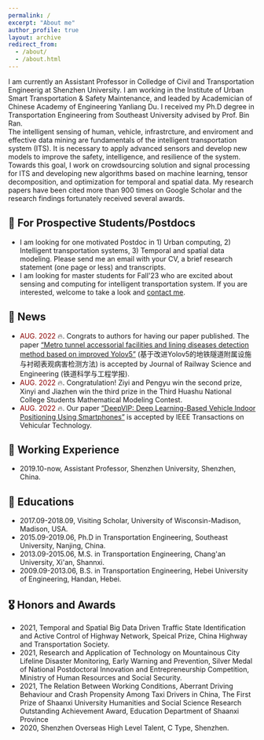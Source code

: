 ```yaml
---
permalink: /
excerpt: "About me"
author_profile: true
layout: archive
redirect_from: 
  - /about/
  - /about.html
---
```


I am currently an Assistant Professor in Colledge of Civil and Transportation Engineerig at Shenzhen University. I am working in the Institute of Urban Smart Transportation & Safety Maintenance, and leaded by Academician of Chinese Academy of Engineering Yanliang Du. I received my Ph.D degree in Transportation Engineering from Southeast University advised by Prof. Bin Ran.  
The intelligent sensing of human, vehicle, infrastrcture, and enviroment and effective data mining are fundamentals of the intelligent transportation system (ITS). It is necessary to apply advanced sensors and develop new models to improve the safety, intelligence, and resilience of the system. Towards this goal, I work on crowdsourcing solution and signal processing for ITS and developing new algorithms based on machine learning, tensor decomposition, and optimization for temporal and spatial data. My research papers have been cited more than 900 times on Google Scholar and the research findings fortunately received several awards. 

## 👦 For Prospective Students/Postdocs
* I am looking for one motivated Postdoc in 1) Urban computing, 2) Intelligent transportation systems, 3) Temporal and spatial data modeling. Please send me an email with your CV, a brief research statement (one page or less) and transcripts.
* I am looking for master students for Fall'23 who are excited about sensing and computing for intelligent transportation system. If you are interested, welcome to take a look and <a href = "mailto: lilinchao@szu.edu.cn">contact me</a>.


## 📰 News 
* <span style="color:darkred"> AUG. 2022 </span> 🔥. Congrats to authors for having our paper published. The paper <a href = "https://kns.cnki.net/KXReader/Detail?invoice=kpHF2D4SG2X9txMmPdDirfCXd6acsdTqgYCrm53j%2F2oCeSr4WfyWqTazTg3LGbZhAvbRD0O9xgeWAa8AYAqETJJzVPo8U2y47HWTut8t21xxqYCcDTluCplsxHUtpQwQRkwy4qsiIDDz3kJ14KFtURdBUUHIstoRPuKLgwFmiwI%3D&DBCODE=CAPJ&FileName=CSTD20220815003&TABLEName=capjlast&nonce=6F489129230E4D55BA950FFDE5C45F13&uid=&TIMESTAMP=1661606249923">“Metro tunnel accessorial facilities and lining diseases detection method based on improved Yolov5”</a> (基于改进Yolov5的地铁隧道附属设施与衬砌表观病害检测方法) is accepted by Journal of Railway Science and Engineering (铁道科学与工程学报).   
* <span style="color:darkred"> AUG. 2022 </span> 🔥. Congratulation! Ziyi and Pengyu win the second prize, Xinyi and Jiazhen win the third prize in the Third Huashu National College Students Mathematical Modeling Contest.  
* <span style="color:darkred"> AUG. 2022 </span> 🔥. Our paper <a href = "https://ieeexplore.ieee.org/document/9860093">“DeepVIP: Deep Learning-Based Vehicle Indoor Positioning Using Smartphones”</a> is accepted by IEEE Transactions on Vehicular Technology. 


## 👷 Working Experience
* 2019.10-now, Assistant Professor, Shenzhen University, Shenzhen, China.  


## 📖 Educations
* 2017.09-2018.09, Visiting Scholar, University of Wisconsin-Madison, Madison, USA.  
* 2015.09-2019.06, Ph.D in Transportation Engineering, Southeast University, Nanjing, China.  
* 2013.09-2015.06, M.S. in Transportation Engineering, Chang'an University, Xi'an, Shannxi.  
* 2009.09-2013.06, B.S. in Transportation Engineering, Hebei University of Engineering, Handan, Hebei.  


## 🎖 Honors and Awards
* 2021, Temporal and Spatial Big Data Driven Traffic State Identification and Active Control of Highway Network, Speical Prize, China Highway and Transportation Society.  
* 2021, Research and Application of Technology on Mountainous City Lifeline Disaster Monitoring, Early Warning and Prevention, Silver Medal of National Postdoctoral Innovation and Entrepreneurship Competition, Ministry of Human Resources and Social Security.
* 2021, The Relation Between Working Conditions, Aberrant Driving Behaviour and Crash Propensity Among Taxi Drivers in China, The First Prize of Shaanxi University Humanities and Social Science Research Outstanding Achievement Award, Education Department of Shaanxi Province
* 2020, Shenzhen Overseas High Level Talent, C Type, Shenzhen.
